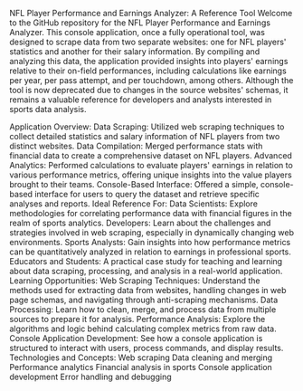 
NFL Player Performance and Earnings Analyzer: A Reference Tool
Welcome to the GitHub repository for the NFL Player Performance and Earnings Analyzer. This console application, once a fully operational tool, was designed to scrape data from two separate websites: one for NFL players' statistics and another for their salary information. By compiling and analyzing this data, the application provided insights into players' earnings relative to their on-field performances, including calculations like earnings per year, per pass attempt, and per touchdown, among others. Although the tool is now deprecated due to changes in the source websites' schemas, it remains a valuable reference for developers and analysts interested in sports data analysis.

Application Overview:
Data Scraping: Utilized web scraping techniques to collect detailed statistics and salary information of NFL players from two distinct websites.
Data Compilation: Merged performance stats with financial data to create a comprehensive dataset on NFL players.
Advanced Analytics: Performed calculations to evaluate players' earnings in relation to various performance metrics, offering unique insights into the value players brought to their teams.
Console-Based Interface: Offered a simple, console-based interface for users to query the dataset and retrieve specific analyses and reports.
Ideal Reference For:
Data Scientists: Explore methodologies for correlating performance data with financial figures in the realm of sports analytics.
Developers: Learn about the challenges and strategies involved in web scraping, especially in dynamically changing web environments.
Sports Analysts: Gain insights into how performance metrics can be quantitatively analyzed in relation to earnings in professional sports.
Educators and Students: A practical case study for teaching and learning about data scraping, processing, and analysis in a real-world application.
Learning Opportunities:
Web Scraping Techniques: Understand the methods used for extracting data from websites, handling changes in web page schemas, and navigating through anti-scraping mechanisms.
Data Processing: Learn how to clean, merge, and process data from multiple sources to prepare it for analysis.
Performance Analysis: Explore the algorithms and logic behind calculating complex metrics from raw data.
Console Application Development: See how a console application is structured to interact with users, process commands, and display results.
Technologies and Concepts:
Web scraping
Data cleaning and merging
Performance analytics
Financial analysis in sports
Console application development
Error handling and debugging
